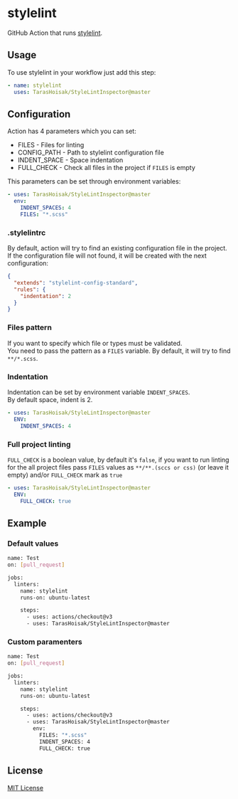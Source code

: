 # stylelint
GitHub Action that runs [stylelint](https://stylelint.io).

## Usage
To use stylelint in your workflow just add this step:

```yaml
- name: stylelint 
  uses: TarasHoisak/StyleLintInspector@master
```

## Configuration
Action has 4 parameters which you can set:
- FILES - Files for linting
- CONFIG_PATH - Path to stylelint configuration file
- INDENT_SPACE - Space indentation
- FULL_CHECK - Check all files in the project if `FILES` is empty 

This parameters can be set through environment variables:
```yaml
- uses: TarasHoisak/StyleLintInspector@master
  env:
    INDENT_SPACES: 4
    FILES: "*.scss"
```

### .stylelintrc
By default, action will try to find an existing configuration file in the project.  
If the configuration file will not found, it will be created with the next configuration:

```json
{
  "extends": "stylelint-config-standard",
  "rules": {
    "indentation": 2
  }
}
```

### Files pattern
If you want to specify which file or types must be validated.  
You need to pass the pattern as a `FILES` variable.
By default, it will try to find `**/*.scss`.

### Indentation
Indentation can be set by environment variable `INDENT_SPACES`.  
By default space, indent is 2.

```yaml
- uses: TarasHoisak/StyleLintInspector@master
  ENV:
    INDENT_SPACES: 4
```

### Full project linting
`FULL_CHECK` is a boolean value, by default it's `false`, if you want to run linting for the all project files pass `FILES` values as `**/**.(sccs or css)` (or leave it empty) and/or `FULL_CHECK` mark as `true`   

```yaml
- uses: TarasHoisak/StyleLintInspector@master
  ENV:
    FULL_CHECK: true
```

## Example
### Default values
```bash
name: Test
on: [pull_request]

jobs:
  linters:
    name: stylelint
    runs-on: ubuntu-latest

    steps:
      - uses: actions/checkout@v3
      - uses: TarasHoisak/StyleLintInspector@master
```

### Custom paramenters
```bash
name: Test
on: [pull_request]

jobs:
  linters:
    name: stylelint
    runs-on: ubuntu-latest

    steps:
      - uses: actions/checkout@v3
      - uses: TarasHoisak/StyleLintInspector@master
        env:
          FILES: "*.scss"
          INDENT_SPACES: 4
          FULL_CHECK: true
```

## License
[MIT License](https://github.com/actions-hub/stylelint/blob/master/LICENSE)
